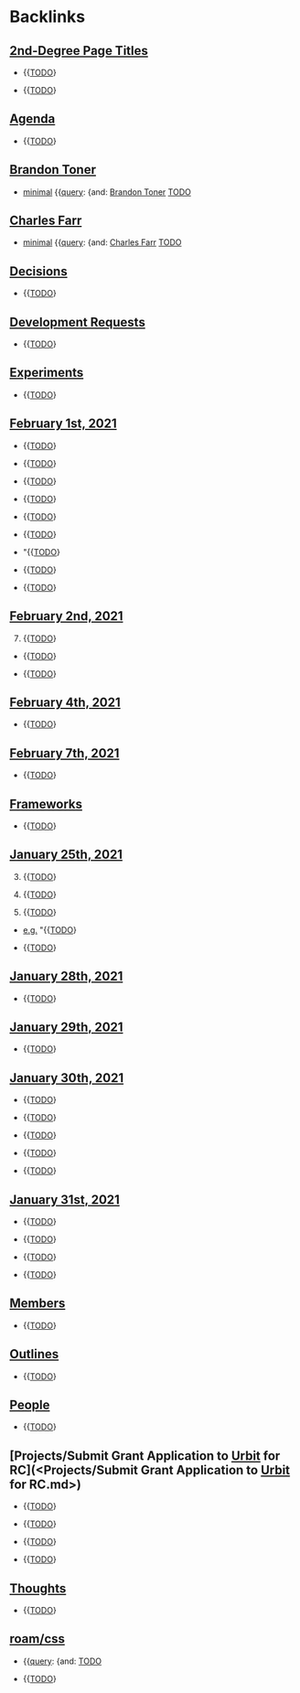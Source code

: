 
# Backlinks
## [2nd-Degree Page Titles](<2nd-Degree Page Titles.md>)
- {{[TODO](<TODO.md>)}

- {{[TODO](<TODO.md>)}

## [Agenda](<Agenda.md>)
- {{[TODO](<TODO.md>)}

## [Brandon Toner](<Brandon Toner.md>)
- [minimal](<minimal.md>) {{[query](<query.md>): {and: [Brandon Toner](<Brandon Toner.md>) [TODO](<TODO.md>)

## [Charles Farr](<Charles Farr.md>)
- [minimal](<minimal.md>) {{[query](<query.md>): {and: [Charles Farr](<Charles Farr.md>) [TODO](<TODO.md>)

## [Decisions](<Decisions.md>)
- {{[TODO](<TODO.md>)}

## [Development Requests](<Development Requests.md>)
- {{[TODO](<TODO.md>)}

## [Experiments](<Experiments.md>)
- {{[TODO](<TODO.md>)}

## [February 1st, 2021](<February 1st, 2021.md>)
- {{[TODO](<TODO.md>)}

- {{[TODO](<TODO.md>)}

- {{[TODO](<TODO.md>)}

- {{[TODO](<TODO.md>)}

- {{[TODO](<TODO.md>)}

- {{[TODO](<TODO.md>)}

- "{{[TODO](<TODO.md>)}

- {{[TODO](<TODO.md>)}

- {{[TODO](<TODO.md>)}

## [February 2nd, 2021](<February 2nd, 2021.md>)
7. {{[TODO](<TODO.md>)}

- {{[TODO](<TODO.md>)}

- {{[TODO](<TODO.md>)}

## [February 4th, 2021](<February 4th, 2021.md>)
- {{[TODO](<TODO.md>)}

## [February 7th, 2021](<February 7th, 2021.md>)
- {{[TODO](<TODO.md>)}

## [Frameworks](<Frameworks.md>)
- {{[TODO](<TODO.md>)}

## [January 25th, 2021](<January 25th, 2021.md>)
3. {{[TODO](<TODO.md>)}

11. {{[TODO](<TODO.md>)}

13. {{[TODO](<TODO.md>)}

- [e.g.](<e.g..md>) "{{[TODO](<TODO.md>)}

- {{[TODO](<TODO.md>)}

## [January 28th, 2021](<January 28th, 2021.md>)
- {{[TODO](<TODO.md>)}

## [January 29th, 2021](<January 29th, 2021.md>)
- {{[TODO](<TODO.md>)}

## [January 30th, 2021](<January 30th, 2021.md>)
- {{[TODO](<TODO.md>)}

- {{[TODO](<TODO.md>)}

- {{[TODO](<TODO.md>)}

- {{[TODO](<TODO.md>)}

- {{[TODO](<TODO.md>)}

## [January 31st, 2021](<January 31st, 2021.md>)
- {{[TODO](<TODO.md>)}

- {{[TODO](<TODO.md>)}

- {{[TODO](<TODO.md>)}

- {{[TODO](<TODO.md>)}

## [Members](<Members.md>)
- {{[TODO](<TODO.md>)}

## [Outlines](<Outlines.md>)
- {{[TODO](<TODO.md>)}

## [People](<People.md>)
- {{[TODO](<TODO.md>)}

## [Projects/Submit Grant Application to [Urbit](<Urbit.md>) for RC](<Projects/Submit Grant Application to [Urbit](<Urbit.md>) for RC.md>)
- {{[TODO](<TODO.md>)}

- {{[TODO](<TODO.md>)}

- {{[TODO](<TODO.md>)}

- {{[TODO](<TODO.md>)}

## [Thoughts](<Thoughts.md>)
- {{[TODO](<TODO.md>)}

## [roam/css](<roam/css.md>)
- {{[query](<query.md>): {and: [TODO](<TODO.md>)

- {{[TODO](<TODO.md>)}

